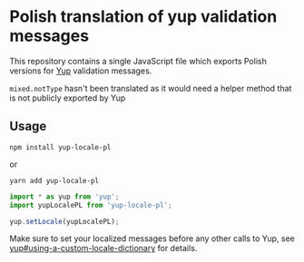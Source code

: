# Polish translation of yup validation messages

This repository contains a single JavaScript file which exports Polish versions for [Yup](https://github.com/jquense/yup) validation messages. 

`mixed.notType` hasn't been translated as it would need a helper method that is not publicly exported by Yup

## Usage

```
npm install yup-locale-pl
```

or
```
yarn add yup-locale-pl
```

```javascript
import * as yup from 'yup';
import yupLocalePL from 'yup-locale-pl';

yup.setLocale(yupLocalePL);
```

Make sure to set your localized messages before any other calls to Yup, see [yup#using-a-custom-locale-dictionary](https://github.com/jquense/yup#using-a-custom-locale-dictionary) for details.
